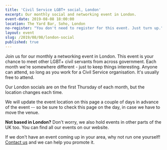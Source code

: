 ```yaml
---
title: 'Civil Service LGBT+ social, London'
excerpt: Our monthly social and networking event in London.
event-date: 2019-08-08 18:00:00
location: The Yard Bar, Soho, London
no-register: "You don't need to register for this event. Just turn up."
layout: event
slug: /2019/08/08/london-social
published: true
---
```

Join us for our monthly a networking event in London. This event is your chance to meet other LGBT+ civil servants from across government. Each month we're somewhere different - just to keep things interesting. Anyone can attend, so long as you work for a Civil Service organisation. It's usually free to attend.

Our London socials are on the first Thursday of each month, but the location changes each time.

We will update the event location on this page a couple of days in advance of the event -- so be sure to check this page on the day, in case we have to move the venue.

**Not based in London?** Don't worry, we also hold events in other parts of the UK too. You can find all our events on our website.

If we don't have an event coming up in your area, why not run one yourself! [Contact us](/about/contact-us/) and we can help you promote it.
